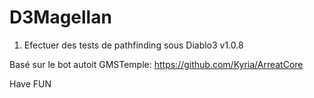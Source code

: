 D3Magellan
==========

1) Efectuer des tests de pathfinding sous Diablo3 v1.0.8 

Basé sur le bot autoit GMSTemple: https://github.com/Kyria/ArreatCore



Have FUN
